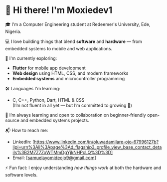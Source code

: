 # 👋 Hi there! I'm Moxiedev1

🎓 I'm a Computer Engineering student at Redeemer's University, Ede, Nigeria.

💻 I love building things that blend **software** and **hardware** — from embedded systems to mobile and web applications.

🔧 I'm currently exploring:
- **Flutter** for mobile app development
- **Web design** using HTML, CSS, and modern frameworks
- **Embedded systems** and microcontroller programming

🛠️ Languages I'm learning:
- C, C++, Python, Dart, HTML & CSS  
(I’m not fluent in all yet — but I’m committed to growing 💪)

🌱 I’m always learning and open to collaboration on beginner-friendly open-source and embedded systems projects.

📬 How to reach me:
- LinkedIn: [https://www.linkedin.com/in/oluwadamilare-ojo-67996127b?lipi=urn%3Ali%3Apage%3Ad_flagship3_profile_view_base_contact_details%3B2M7Z7ZxWTMmDgYjkNHPcLQ%3D%3D]
- Email: [samuelayomideojo9@gmail.com]

⚡ Fun fact: I enjoy understanding *how things work* at both the hardware and software levels.

<!---
Moxiedev1/Moxiedev1 is a ✨ special ✨ repository because its `README.md` (this file) appears on your GitHub profile.
You can click the Preview link to take a look at your changes.
--->

